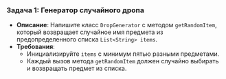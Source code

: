 ### Задача 1: **Генератор случайного дропа**
- **Описание**: Напишите класс `DropGenerator` с методом `getRandomItem`, который возвращает случайное имя предмета из предопределенного списка `List<String> items`.
- **Требования**:
    - Инициализируйте `items` с минимум пятью разными предметами.
    - Каждый вызов метода `getRandomItem` должен случайно выбирать и возвращать предмет из списка.
